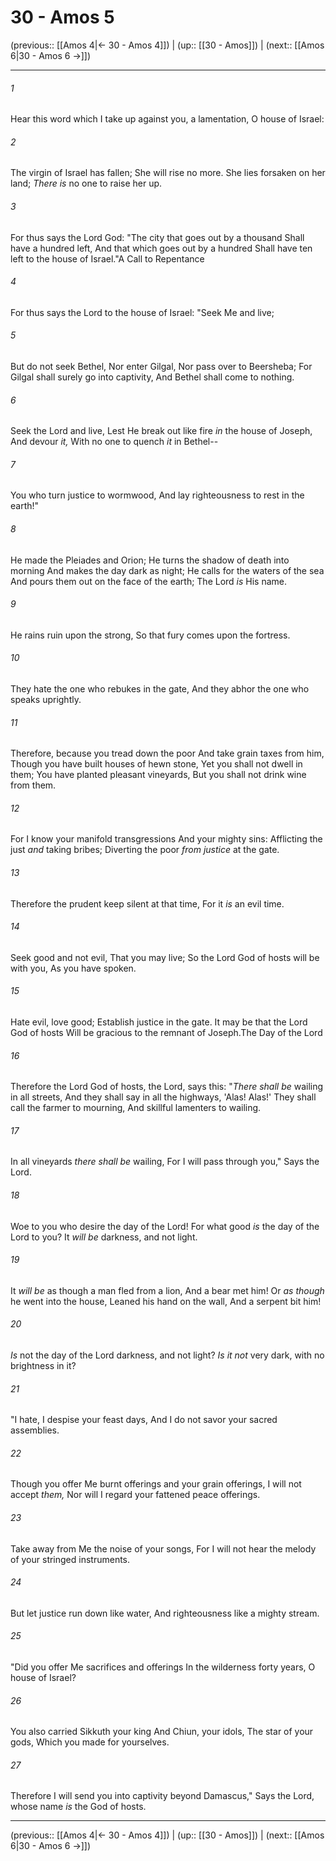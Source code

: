 # 30 - Amos 5

(previous:: [[Amos 4|← 30 - Amos 4]]) | (up:: [[30 - Amos]]) | (next:: [[Amos 6|30 - Amos 6 →]])

***


###### 1 
Hear this word which I take up against you, a lamentation, O house of Israel: 

###### 2 
The virgin of Israel has fallen; She will rise no more. She lies forsaken on her land; _There is_ no one to raise her up. 

###### 3 
For thus says the Lord God: "The city that goes out by a thousand Shall have a hundred left, And that which goes out by a hundred Shall have ten left to the house of Israel."A Call to Repentance 

###### 4 
For thus says the Lord to the house of Israel: "Seek Me and live; 

###### 5 
But do not seek Bethel, Nor enter Gilgal, Nor pass over to Beersheba; For Gilgal shall surely go into captivity, And Bethel shall come to nothing. 

###### 6 
Seek the Lord and live, Lest He break out like fire _in_ the house of Joseph, And devour _it,_ With no one to quench _it_ in Bethel-- 

###### 7 
You who turn justice to wormwood, And lay righteousness to rest in the earth!" 

###### 8 
He made the Pleiades and Orion; He turns the shadow of death into morning And makes the day dark as night; He calls for the waters of the sea And pours them out on the face of the earth; The Lord _is_ His name. 

###### 9 
He rains ruin upon the strong, So that fury comes upon the fortress. 

###### 10 
They hate the one who rebukes in the gate, And they abhor the one who speaks uprightly. 

###### 11 
Therefore, because you tread down the poor And take grain taxes from him, Though you have built houses of hewn stone, Yet you shall not dwell in them; You have planted pleasant vineyards, But you shall not drink wine from them. 

###### 12 
For I know your manifold transgressions And your mighty sins: Afflicting the just _and_ taking bribes; Diverting the poor _from justice_ at the gate. 

###### 13 
Therefore the prudent keep silent at that time, For it _is_ an evil time. 

###### 14 
Seek good and not evil, That you may live; So the Lord God of hosts will be with you, As you have spoken. 

###### 15 
Hate evil, love good; Establish justice in the gate. It may be that the Lord God of hosts Will be gracious to the remnant of Joseph.The Day of the Lord 

###### 16 
Therefore the Lord God of hosts, the Lord, says this: "_There shall be_ wailing in all streets, And they shall say in all the highways, 'Alas! Alas!' They shall call the farmer to mourning, And skillful lamenters to wailing. 

###### 17 
In all vineyards _there shall be_ wailing, For I will pass through you," Says the Lord. 

###### 18 
Woe to you who desire the day of the Lord! For what good _is_ the day of the Lord to you? It _will be_ darkness, and not light. 

###### 19 
It _will be_ as though a man fled from a lion, And a bear met him! Or _as though_ he went into the house, Leaned his hand on the wall, And a serpent bit him! 

###### 20 
_Is_ not the day of the Lord darkness, and not light? _Is it not_ very dark, with no brightness in it? 

###### 21 
"I hate, I despise your feast days, And I do not savor your sacred assemblies. 

###### 22 
Though you offer Me burnt offerings and your grain offerings, I will not accept _them,_ Nor will I regard your fattened peace offerings. 

###### 23 
Take away from Me the noise of your songs, For I will not hear the melody of your stringed instruments. 

###### 24 
But let justice run down like water, And righteousness like a mighty stream. 

###### 25 
"Did you offer Me sacrifices and offerings In the wilderness forty years, O house of Israel? 

###### 26 
You also carried Sikkuth your king And Chiun, your idols, The star of your gods, Which you made for yourselves. 

###### 27 
Therefore I will send you into captivity beyond Damascus," Says the Lord, whose name _is_ the God of hosts.

***

(previous:: [[Amos 4|← 30 - Amos 4]]) | (up:: [[30 - Amos]]) | (next:: [[Amos 6|30 - Amos 6 →]])
